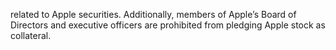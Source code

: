 related to Apple securities. Additionally, members of Apple’s Board of Directors and executive officers
are prohibited from pledging Apple stock as collateral.